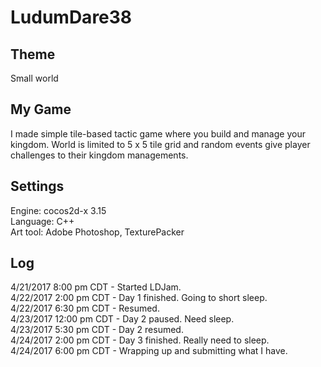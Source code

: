 # LudumDare38

## Theme
Small world

## My Game
I made simple tile-based tactic game where you build and manage your kingdom. World is limited to 5 x 5 tile grid and random events give player challenges to their kingdom managements.

## Settings
Engine: cocos2d-x 3.15  
Language: C++  
Art tool: Adobe Photoshop, TexturePacker

## Log
4/21/2017 8:00 pm CDT - Started LDJam.  
4/22/2017 2:00 pm CDT - Day 1 finished. Going to short sleep.  
4/22/2017 6:30 pm CDT - Resumed.  
4/23/2017 12:00 pm CDT - Day 2 paused. Need sleep.   
4/23/2017 5:30 pm CDT - Day 2 resumed.    
4/24/2017 2:00 pm CDT - Day 3 finished. Really need to sleep.   
4/24/2017 6:00 pm CDT - Wrapping up and submitting what I have.   
